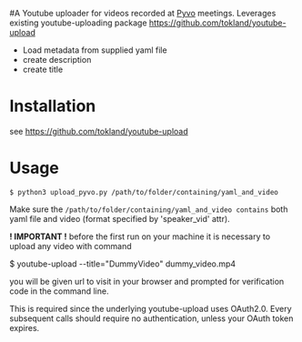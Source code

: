#A Youtube uploader for videos recorded at [Pyvo](pyvec.org) meetings.
Leverages existing youtube-uploading package https://github.com/tokland/youtube-upload
- Load metadata from supplied yaml file
- create description
- create title

# Installation
see https://github.com/tokland/youtube-upload

# Usage
`$ python3 upload_pyvo.py /path/to/folder/containing/yaml_and_video`

Make sure the `/path/to/folder/containing/yaml_and_video contains`
both yaml file and video (format specified by 'speaker_vid' attr).

**! IMPORTANT !**
before the first run on your machine it is necessary to upload any video with command

$ youtube-upload --title="DummyVideo" dummy_video.mp4

you will be given url to visit in your browser and prompted for verification code in the command line.

This is required since the underlying youtube-upload uses OAuth2.0.
Every subsequent calls should require no authentication, unless your OAuth token expires.
